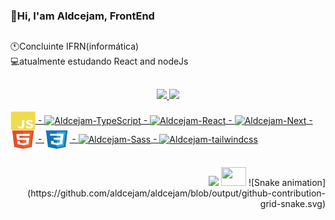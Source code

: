 ### 🙂Hi, I'am Aldcejam, FrontEnd

  ##
  🕚Concluinte IFRN(informática) <br>
  💻atualmente estudando React and nodeJs

  ##
<div align="center">
  <a href="https://github.com/aldcejam">
  <img height="180em" src="https://github-readme-stats.vercel.app/api?username=aldcejam&show_icons=true&theme=radical&include_all_commits=true&count_private=true"/>
  <img height="130em" src="https://github-readme-stats.vercel.app/api/top-langs/?username=aldcejam&layout=compact&langs_count=7&theme=radical"/>
</div>
<div style="display: inline_block"><br>
  <img align="center" alt="Aldcejam-Js" height="30" width="40" src="https://raw.githubusercontent.com/devicons/devicon/master/icons/javascript/javascript-plain.svg"> - 
  <img align="center" alt="Aldcejam-TypeScript" height="30" width="40" src="https://cdn.jsdelivr.net/gh/devicons/devicon/icons/typescript/typescript-original.svg" /> - 
  <img align="center" alt="Aldcejam-React" height="30" width="40" src="https://cdn.jsdelivr.net/gh/devicons/devicon/icons/react/react-original-wordmark.svg" /> - 
  <img align="center" alt="Aldcejam-Next" height="30" width="40" src="https://cdn.jsdelivr.net/gh/devicons/devicon/icons/nextjs/nextjs-line.svg" /> - 
  <img align="center" alt="Aldcejam-HTML" height="30" width="40" src="https://raw.githubusercontent.com/devicons/devicon/master/icons/html5/html5-original.svg"> - 
  <img align="center" alt="Aldcejam-CSS" height="30" width="40" src="https://raw.githubusercontent.com/devicons/devicon/master/icons/css3/css3-original.svg"> - 
  <img align="center" alt="Aldcejam-Sass" height="30" width="40" src="https://cdn.jsdelivr.net/gh/devicons/devicon/icons/sass/sass-original.svg"> - 
  <img align="center" alt="Aldcejam-tailwindcss" height="30" width="40" src="https://cdn.jsdelivr.net/gh/devicons/devicon/icons/tailwindcss/tailwindcss-plain.svg">
  
   
</div>

  ##
  
<div align="right">
  <a href = "mailto:aldcejamj923@gmail.com"><img src="https://img.shields.io/badge/-Gmail-%23333?style=for-the-badge&logo=gmail&logoColor=white" target="_blank"></a>
  <a href = "https://linkedin.com/in/aldcejam-junior-b87532220/" target="_blank"> <img height="30" width="40"  src="https://cdn.jsdelivr.net/gh/devicons/devicon/icons/linkedin/linkedin-original.svg" ></a>
  ![Snake animation](https://github.com/aldcejam/aldcejam/blob/output/github-contribution-grid-snake.svg)
</div>

